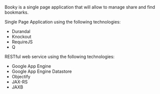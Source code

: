 Booky is a single page application that will allow to manage share and find bookmarks.

Single Page Application using the following technologies:
- Durandal
- Knockout
- RequireJS
- Q

RESTful web service using the following technologies:

- Google App Engine
- Google App Engine Datastore
- Objectify
- JAX-RS
- JAXB
